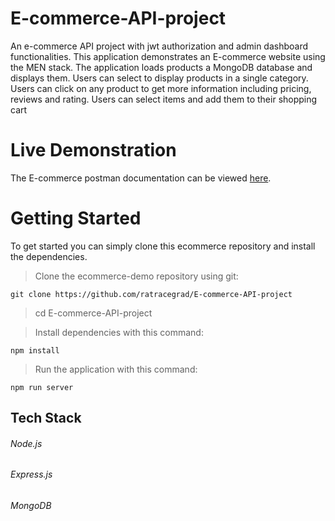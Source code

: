 # E-commerce-API-project
An e-commerce API project with jwt authorization and admin dashboard functionalities.
This application demonstrates an E-commerce website using the MEN stack. The application loads products a MongoDB database and displays them. Users can select to display products in a single category.
Users can click on any product to get more information including pricing, reviews and rating. 
Users can select items and add them to their shopping cart

# Live Demonstration
The E-commerce postman documentation can be viewed [here]().
# Getting Started
To get started you can simply clone this ecommerce repository and install the dependencies.

>Clone the ecommerce-demo repository using git:

`git clone https://github.com/ratracegrad/E-commerce-API-project`
>cd E-commerce-API-project

>Install dependencies with this command:

`npm install`

>Run the application with this command:

`npm run server`

## Tech Stack

###### Node.js
###### Express.js
###### MongoDB
